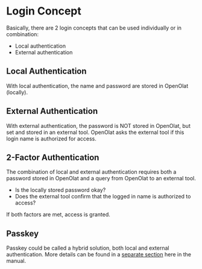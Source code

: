 # Login Concept

Basically, there are 2 login concepts that can be used individually or in combination:

* Local authentication
* External authentication

## Local Authentication

With local authentication, the name and password are stored in OpenOlat (locally).

## External Authentication

With external authentication, the password is NOT stored in OpenOlat, but set and stored in an external tool. OpenOlat asks the external tool if this login name is authorized for access.

## 2-Factor Authentication

The combination of local and external authentication requires both a password stored in OpenOlat and a query from OpenOlat to an external tool.

* Is the locally stored password okay?
* Does the external tool confirm that the logged in name is authorized to access?

If both factors are met, access is granted.

## Passkey

Passkey could be called a hybrid solution, both local and external authentication. More details can be found in a [separate section](../login_registration/Passkey.md) here in the manual.